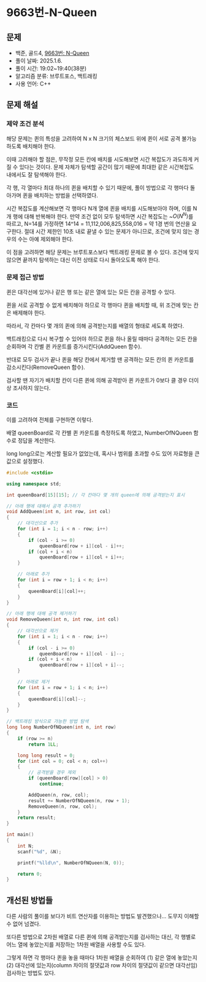 # 9663번-N-Queen

## 문제

- 백준, 골드4, [9663번: N-Queen](https://www.acmicpc.net/problem/9663)
- 풀이 날짜: 2025.1.6.
- 풀이 시간: 19:02~19:40(38분)
- 알고리즘 분류: 브루트포스, 백트래킹
- 사용 언어: C++

## 문제 해설

### 제약 조건 분석

해당 문제는 퀸의 특성을 고려하여 N x N 크기의 체스보드 위에 퀸이 서로 공격 불가능하도록 배치해야 한다.

이때 고려해야 할 점은, 무작정 모든 칸에 배치를 시도해보면 시간 복잡도가 과도하게 커질 수 있다는 것이다. 문제 자체가 탐색할 공간이 많기 때문에 최대한 같은 시간복잡도 내에서도 잘 탐색해야 한다.

각 행, 각 열마다 최대 하나의 퀸을 배치할 수 있기 때문에, 풀이 방법으로 각 행마다 돌아가며 퀸을 배치하는 방법을 선택하였다.

시간 복잡도를 계산해보면 각 행마다 N개 열에 퀸을 배치를 시도해보아야 하며, 이를 N개 행에 대해 반복해야 한다. 만약 조건 없이 모두 탐색하면 시간 복잡도는 ~$O(N^N)$를 따르고, N=14를 가정하면 14^14 = 11,112,006,825,558,016 = 약 1경 번의 연산을 요구한다. 절대 시간 제한인 10초 내로 끝낼 수 있는 문제가 아니므로, 조건에 맞지 않는 경우의 수는 아예 제외해야 한다.

이 점을 고려하면 해당 문제는 브루트포스보다 백트래킹 문제로 볼 수 있다. 조건에 맞지 않으면 끝까지 탐색하는 대신 이전 상태로 다시 돌아오도록 해야 한다.

### 문제 접근 방법

퀸은 대각선에 있거나 같은 행 또는 같은 열에 있는 모든 칸을 공격할 수 있다.

퀸을 서로 공격할 수 없게 배치해야 하므로 각 행마다 퀸을 배치할 때, 위 조건에 맞는 칸은 배제해야 한다.

따라서, 각 칸마다 몇 개의 퀸에 의해 공격받는지를 배열의 형태로 세도록 하였다.

백트래킹으로 다시 복구할 수 있어야 하므로 퀸을 하나 올릴 때마다 공격하는 모든 칸을 순회하며 각 칸별 퀸 카운트를 증가시킨다(AddQueen 함수).

반대로 모두 검사가 끝나 퀸을 해당 칸에서 제거할 땐 공격하는 모든 칸의 퀸 카운트를 감소시킨다(RemoveQueen 함수).

검사할 땐 자기가 배치할 칸이 다른 퀸에 의해 공격받아 퀸 카운트가 0보다 클 경우 더이상 조사하지 않는다.

### 코드

이를 고려하여 전체를 구현하면 이렇다.

배열 queenBoard로 각 칸별 퀸 카운트를 측정하도록 하였고, NumberOfNQueen 함수로 정답을 계산한다.

long long으로는 계산할 필요가 없었는데, 혹시나 범위를 초과할 수도 있어 자료형을 큰 값으로 설정했다.

```cpp
#include <cstdio>

using namespace std;

int queenBoard[15][15]; // 각 칸마다 몇 개의 queen에 의해 공격받는지 표시

// 아래 행에 대해서 공격 추가하기
void AddQueen(int n, int row, int col)
{
    // 대각선으로 추가
    for (int i = 1; i < n - row; i++)
    {
        if (col - i >= 0)
            queenBoard[row + i][col - i]++;
        if (col + i < n)
            queenBoard[row + i][col + i]++;
    }

    // 아래로 추가
    for (int i = row + 1; i < n; i++)
    {
        queenBoard[i][col]++;
    }
}

// 아래 행에 대해 공격 제거하기
void RemoveQueen(int n, int row, int col)
{
    // 대각선으로 제거
    for (int i = 1; i < n - row; i++)
    {
        if (col - i >= 0)
            queenBoard[row + i][col - i]--;
        if (col + i < n)
            queenBoard[row + i][col + i]--;
    }

    // 아래로 제거
    for (int i = row + 1; i < n; i++)
    {
        queenBoard[i][col]--;
    }
}

// 백트래킹 방식으로 가능한 방법 탐색
long long NumberOfNQueen(int n, int row)
{
    if (row >= n)
        return 1LL;

    long long result = 0;
    for (int col = 0; col < n; col++)
    {
        // 공격받을 경우 제외
        if (queenBoard[row][col] > 0)
            continue;

        AddQueen(n, row, col);
        result += NumberOfNQueen(n, row + 1);
        RemoveQueen(n, row, col);
    }
    return result;
}

int main()
{
    int N;
    scanf("%d", &N);

    printf("%lld\n", NumberOfNQueen(N, 0));

    return 0;
}
```

## 개선된 방법들

다른 사람의 풀이를 보다가 비트 연산자를 이용하는 방법도 발견했으나… 도무지 이해할 수 없어 넘겼다.

또다른 방법으로 2차원 배열로 다른 퀸에 의해 공격받는지를 검사하는 대신, 각 행별로 어느 열에 놓았는지를 저장하는 1차원 배열을 사용할 수도 있다.

그렇게 하면 각 행마다 퀸을 놓을 때마다 1차원 배열을 순회하여 (1) 같은 열에 놓았는지 (2) 대각선에 있는지(column 차이의 절댓값과 row 차이의 절댓값이 같으면 대각선임) 검사하는 방법도 있다.
